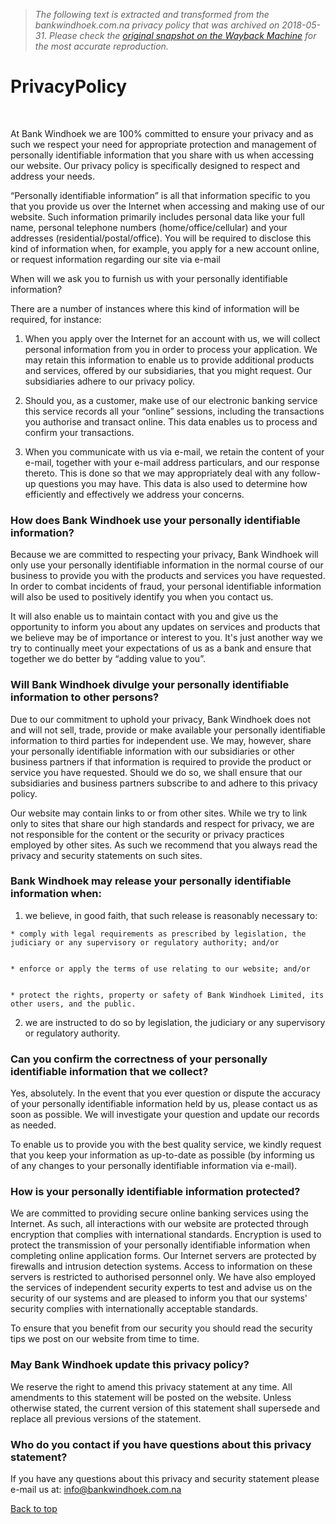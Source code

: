 > *The following text is extracted and transformed from the bankwindhoek.com.na privacy policy that was archived on 2018-05-31. Please check the [original snapshot on the Wayback Machine](https://web.archive.org/web/20180531093038id_/http%3A//www.bankwindhoek.com.na/Pages/PrivacyPolicy.aspx) for the most accurate reproduction.*

# PrivacyPolicy

 

At Bank Windhoek we are 100% committed to ensure your privacy and as such we respect your need for appropriate protection and management of personally identifiable information that you share with us when accessing our website. Our privacy policy is specifically designed to respect and address your needs.

“Personally identifiable information” is all that information specific to you that you provide us over the Internet when accessing and making use of our website. Such information primarily includes personal data like your full name, personal telephone numbers (home/office/cellular) and your addresses (residential/postal/office). You will be required to disclose this kind of information when, for example, you apply for a new account online, or request information regarding our site via e-mail 

When will we ask you to furnish us with your personally identifiable information?

There are a number of instances where this kind of information will be required, for instance: 

  1. When you apply over the Internet for an account with us, we will collect personal information from you in order to process your application. We may retain this information to enable us to provide additional products and services, offered by our subsidiaries, that you might request. Our subsidiaries adhere to our privacy policy. 
  

  2. Should you, as a customer, make use of our electronic banking service this service records all your “online” sessions, including the transactions you authorise and transact online. This data enables us to process and confirm your transactions. 
  

  3. When you communicate with us via e-mail, we retain the content of your e-mail, together with your e-mail address particulars, and our response thereto. This is done so that we may appropriately deal with any follow-up questions you may have. This data is also used to determine how efficiently and effectively we address your concerns. 



### How does Bank Windhoek use your personally identifiable information? 

Because we are committed to respecting your privacy, Bank Windhoek will only use your personally identifiable information in the normal course of our business to provide you with the products and services you have requested. In order to combat incidents of fraud, your personal identifiable information will also be used to positively identify you when you contact us. 

It will also enable us to maintain contact with you and give us the opportunity to inform you about any updates on services and products that we believe may be of importance or interest to you. It's just another way we try to continually meet your expectations of us as a bank and ensure that together we do better by “adding value to you”. 

### Will Bank Windhoek divulge your personally identifiable information to other persons? 

Due to our commitment to uphold your privacy, Bank Windhoek does not and will not sell, trade, provide or make available your personally identifiable information to third parties for independent use. We may, however, share your personally identifiable information with our subsidiaries or other business partners if that information is required to provide the product or service you have requested. Should we do so, we shall ensure that our subsidiaries and business partners subscribe to and adhere to this privacy policy. 

Our website may contain links to or from other sites. While we try to link only to sites that share our high standards and respect for privacy, we are not responsible for the content or the security or privacy practices employed by other sites. As such we recommend that you always read the privacy and security statements on such sites. 

### Bank Windhoek may release your personally identifiable information when: 

  1. we believe, in good faith, that such release is reasonably necessary to: 
  

    * comply with legal requirements as prescribed by legislation, the judiciary or any supervisory or regulatory authority; and/or 
  

    * enforce or apply the terms of use relating to our website; and/or 
  

    * protect the rights, property or safety of Bank Windhoek Limited, its other users, and the public. 
  2. we are instructed to do so by legislation, the judiciary or any supervisory or regulatory authority. 



### Can you confirm the correctness of your personally identifiable information that we collect? 

Yes, absolutely. In the event that you ever question or dispute the accuracy of your personally identifiable information held by us, please contact us as soon as possible. We will investigate your question and update our records as needed. 

To enable us to provide you with the best quality service, we kindly request that you keep your information as up-to-date as possible (by informing us of any changes to your personally identifiable information via e-mail). 

### How is your personally identifiable information protected? 

We are committed to providing secure online banking services using the Internet. As such, all interactions with our website are protected through encryption that complies with international standards. Encryption is used to protect the transmission of your personally identifiable information when completing online application forms. Our Internet servers are protected by firewalls and intrusion detection systems. Access to information on these servers is restricted to authorised personnel only. We have also employed the services of independent security experts to test and advise us on the security of our systems and are pleased to inform you that our systems' security complies with internationally acceptable standards. 

To ensure that you benefit from our security you should read the security tips we post on our website from time to time. 

### May Bank Windhoek update this privacy policy? 

We reserve the right to amend this privacy statement at any time. All amendments to this statement will be posted on the website. Unless otherwise stated, the current version of this statement shall supersede and replace all previous versions of the statement. 

### Who do you contact if you have questions about this privacy statement? 

If you have any questions about this privacy and security statement please e-mail us at: [info@bankwindhoek.com.na ](mailto:info@bankwindhoek.com.na)

[Back to top](https://web.archive.org/Pages/PrivacyPolicy.aspx#top)
